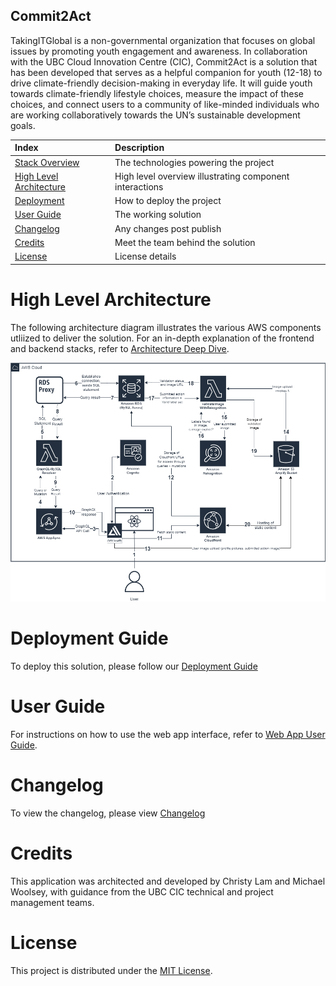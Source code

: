 ## Commit2Act

TakingITGlobal is a non-governmental organization that focuses on global issues by promoting youth engagement and awareness. In collaboration with the UBC Cloud Innovation Centre (CIC), Commit2Act is a solution that has been developed that serves as a helpful companion for youth (12-18) to drive climate-friendly decision-making in everyday life. It will guide youth towards climate-friendly lifestyle choices, measure the impact of these choices, and connect users to a community of like-minded individuals who are working collaboratively towards the UN’s sustainable development goals.

| Index                                               | Description                                             |
| :-------------------------------------------------- | :------------------------------------------------------ |
| [Stack Overview](#Stack-Overview)                   | The technologies powering the project                   |
| [High Level Architecture](#High-Level-Architecture) | High level overview illustrating component interactions |
| [Deployment](#Deployment-Guide)                     | How to deploy the project                               |
| [User Guide](#User-Guide)                           | The working solution                                    |
| [Changelog](#Changelog)                             | Any changes post publish                                |
| [Credits](#Credits)                                 | Meet the team behind the solution                       |
| [License](#License)                                 | License details                                         |

# High Level Architecture

The following architecture diagram illustrates the various AWS components utliized to deliver the solution. For an in-depth explanation of the frontend and backend stacks, refer to [Architecture Deep Dive](docs/ArchitectureDeepDive.md).

![alt text](docs/images/architecture-diagram.png)

# Deployment Guide

To deploy this solution, please follow our [Deployment Guide](docs/DeploymentGuide.md)

# User Guide

For instructions on how to use the web app interface, refer to [Web App User Guide](docs/UserGuide.md).

# Changelog

To view the changelog, please view [Changelog](/CHANGELOG.md)

# Credits

This application was architected and developed by Christy Lam and Michael Woolsey, with guidance from the UBC CIC technical and project management teams.

# License

This project is distributed under the [MIT License](LICENSE).
